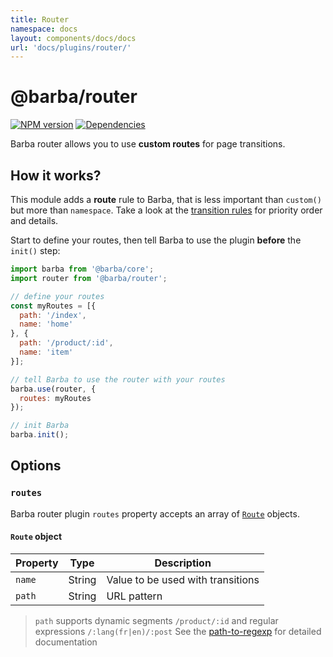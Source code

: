 ```yaml
---
title: Router
namespace: docs
layout: components/docs/docs
url: 'docs/plugins/router/'
---
```


# @barba/router

[![NPM version](https://img.shields.io/npm/v/@barba/router?style=flat-square)](https://www.npmjs.com/package/@barba/router)
[![Dependencies](https://img.shields.io/librariesio/release/npm/@barba/router?style=flat-square)](https://github.com/barbajs/barba/network/dependencies)

Barba router allows you to use **custom routes** for page transitions.

## How it works?

This module adds a __route__ rule to Barba, that is less important than `custom()` but more than `namespace`. Take a look at the [transition rules](/docs/advanced/transitions#Rules) for priority order and details.

Start to define your routes, then tell Barba to use the plugin **before** the `init()` step:

```js
import barba from '@barba/core';
import router from '@barba/router';

// define your routes
const myRoutes = [{
  path: '/index',
  name: 'home'
}, {
  path: '/product/:id',
  name: 'item'
}];

// tell Barba to use the router with your routes
barba.use(router, {
  routes: myRoutes
});

// init Barba
barba.init();
```

## Options

### `routes`

Barba router plugin `routes` property accepts an array of [`Route`](#Route-object) objects.

#### `Route` object

| Property | Type   | Description                       |
| -------- | ------ | --------------------------------- |
| `name`   | String | Value to be used with transitions |
| `path`   | String | URL pattern                       |

> `path` supports dynamic segments `/product/:id` and regular expressions `/:lang(fr|en)/:post`
> See the [path-to-regexp](https://github.com/pillarjs/path-to-regexp) for detailed documentation
